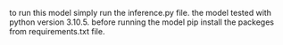 to run this model simply run the inference.py file. the model tested with python version 3.10.5. before running the model pip install the packeges from requirements.txt file.
